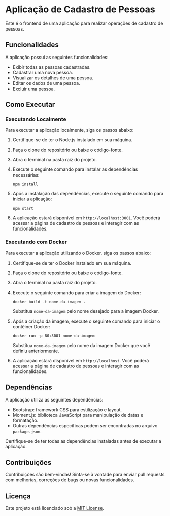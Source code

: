 # Aplicação de Cadastro de Pessoas

Este é o frontend de uma aplicação para realizar operações de cadastro de pessoas.

## Funcionalidades

A aplicação possui as seguintes funcionalidades:

- Exibir todas as pessoas cadastradas.
- Cadastrar uma nova pessoa.
- Visualizar os detalhes de uma pessoa.
- Editar os dados de uma pessoa.
- Excluir uma pessoa.

## Como Executar

### Executando Localmente

Para executar a aplicação localmente, siga os passos abaixo:

1. Certifique-se de ter o Node.js instalado em sua máquina.

2. Faça o clone do repositório ou baixe o código-fonte.

3. Abra o terminal na pasta raiz do projeto.

4. Execute o seguinte comando para instalar as dependências necessárias:

   ```
   npm install
   ```

5. Após a instalação das dependências, execute o seguinte comando para iniciar a aplicação:

   ```
   npm start
   ```

6. A aplicação estará disponível em `http://localhost:3001`. Você poderá acessar a página de cadastro de pessoas e interagir com as funcionalidades.

### Executando com Docker

Para executar a aplicação utilizando o Docker, siga os passos abaixo:

1. Certifique-se de ter o Docker instalado em sua máquina.

2. Faça o clone do repositório ou baixe o código-fonte.

3. Abra o terminal na pasta raiz do projeto.

4. Execute o seguinte comando para criar a imagem do Docker:

   ```
   docker build -t nome-da-imagem .
   ```

   Substitua `nome-da-imagem` pelo nome desejado para a imagem Docker.

5. Após a criação da imagem, execute o seguinte comando para iniciar o contêiner Docker:

   ```
   docker run -p 80:3001 nome-da-imagem
   ```

   Substitua `nome-da-imagem` pelo nome da imagem Docker que você definiu anteriormente.

6. A aplicação estará disponível em `http://localhost`. Você poderá acessar a página de cadastro de pessoas e interagir com as funcionalidades.

## Dependências

A aplicação utiliza as seguintes dependências:

- Bootstrap: framework CSS para estilização e layout.
- Moment.js: biblioteca JavaScript para manipulação de datas e formatação.
- Outras dependências específicas podem ser encontradas no arquivo `package.json`.

Certifique-se de ter todas as dependências instaladas antes de executar a aplicação.

## Contribuições

Contribuições são bem-vindas! Sinta-se à vontade para enviar pull requests com melhorias, correções de bugs ou novas funcionalidades.

## Licença

Este projeto está licenciado sob a [MIT License](https://opensource.org/licenses/MIT).
